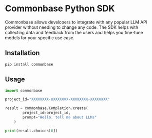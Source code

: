 # Commonbase Python SDK

Commonbase allows developers to integrate with any popular LLM API provider without needing to change any code. The SDK helps with collecting data and feedback from the users and helps you fine-tune models for your specific use case.

## Installation

```
pip install commonbase
```

## Usage

```py
import commonbase

project_id="XXXXXXXX-XXXXXXXX-XXXXXXXX-XXXXXXXX"

result = commonbase.Completion.create(
        project_id=project_id,
        prompt="Hello, tell me about LLMs"
    )

print(result.choices[0])
```
